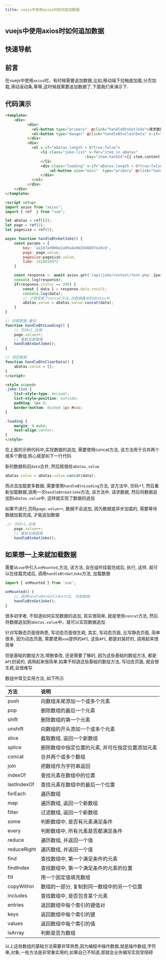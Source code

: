```yaml
---
title: vuejs中使用axios时如何追加数据
---
```


## vuejs中使用axios时如何追加数据

## 快速导航

<TOC />

## 前言

在vuejs中使用`axios`时，有时候需要追加数据,比如,移动端下拉触底加载,分页加载,滑动滚动条,等等,这时候就需要追加数据了,下面我们来演示下.

## 代码演示

```html
<template>
    <div>
          <div>
            <el-button type="primary"  @click="handleBtnGetJoke">请求数据</el-button>
            <el-button type="danger" @click="handleBtnClearData" v-if="aDatas.length > 0?true:false">清空数据</el-button>
          </div>  
          <div>
            <ul v-if="aDatas.length > 0?true:false">
                <li class="joke-list" v-for="item in aDatas"
                                    :key="item.hashId">{{ item.content }}
                </li>
                <div class="loading" v-if="aDatas.length > 0?true:false"> 
                    <el-button size="mini"  type="primary" @click="handleBtnLoading" >加载</el-button>
                </div>
            </ul> 
          </div>
    </div>
</template>

<script setup>
import axios from "axios";
import { ref  } from "vue";

let aDatas = ref([]);
let page = ref(1);
let pagesize = ref(5);

async function handleBtnGetJoke() {
    const params = {
        key: 'aa1b7ad08be2a09a4e0d2d46897e2dc8',
        page: page.value,
        pagesize:pagesize.value,
        time: 1418816972
    }

    const response =  await axios.get('/api/joke/content/text.php',{params})
    console.log(response);
    if(response.status == 200) {
        const { data } = response.data.result;
        console.log(data);
        // 之类使用了concat方法,将数据叠加到aDatas中
        aDatas.value = aDatas.value.concat(data);
    }
}

// 加载数据,叠加
function handleBtnLoading() {
    // 页码+1,自增
    page.value++;
    // 重新加载数据
    handleBtnGetJoke(); 
}

// 清空数据
function handleBtnClearData() {
    aDatas.value = [];
}
</script>

<style scoped>
.joke-list {
    list-style-type: decimal;
    list-style-position: outside;
    padding: 5px 0;
    border-bottom: dashed 1px #ccc;
}

.loading {
    margin: 0 auto;
    text-align:center;
}
</style>
```

在上面的示例代码中,实现数据的追加, 需要使用concat方法, 该方法用于合并两个或多个数组,核心就是如下一行代码

新的数据和旧`data`合并, 然后赋值给`aDatas.value`
```js
aDatas.value = aDatas.value.concat(data);
```
而点击加载更多数据, 需要使用`handleBtnLoading`方法, 该方法中, 页码+1, 然后重新加载数据,调用一次`handleBtnGetJoke`方法, 该方法中, 请求数据, 然后将数据追加到`aDatas.value`中, 这样就实现了数据的追加

如果不进行,页码`page.value++`, 数据不会追加, 因为数据是异步加载的, 需要等待数据加载完成, 才能追加数据
```js
 // 页码+1,自增
    page.value++;
    // 重新加载数据
    handleBtnGetJoke(); 
```
## 如果想一上来就加载数据

需要从`vue`中引入`onMounted`,方法, 该方法, 会在组件挂载完成后, 执行, 这样, 就可以在挂载完成后, 调用`handleBtnGetJoke`方法, 加载数据
```js
import { onMounted } from 'vue';

onMounted() {
    // 调用handleBtnGetJoke方法, 加载数据
    handleBtnGetJoke();
}

```

很多初学者, 不知道如何实现数据的追加, 其实很简单, 就是使用`concat`方法, 然后将数据追加到`aDatas.value`中，就可以实现数据追加

针对写静态页面很熟悉, 写动态页面很生疏, 其实, 写动态页面, 比写静态页面, 简单很多, 因为动态页面, 需要使用`vue`提供的`API`, 这些`API`, 都是封装好的, 调用起来很简单

但是基础的数组方法,增删查改, 还是需要了解的, 因为这些基础的数组方法, 都是`API`封装的, 调用起来很简单,如果不知道这些基础的数组方法, 写动态页面, 就会很生疏,会很难写

数组中常见实用方法, 如下所示

| 方法 | 说明 |         
| :-- | :-- |           
| push | 向数组末尾添加一个或多个元素 |         
| pop | 删除数组的最后一个元素 |            
| shift | 删除数组的第一个元素 |            
| unshift | 向数组的开头添加一个或多个元素 |                    
| slice | 截取数组, 返回一个新数组 |                
| splice | 删除数组中指定位置的元素, 并可在指定位置添加元素 |               
| concat | 合并两个或多个数组 |             
| join | 把数组作为字符串返回 |                 
| indexOf | 查找元素在数组中的位置 |                
| lastIndexOf | 查找元素在数组中的最后一个位置 |                        
| forEach | 遍历数组 |              
| map | 遍历数组, 返回一个新数组 |              
| filter | 过滤数组, 返回一个新数组 |                   
| some | 判断数组中, 是否有元素满足条件 |               
| every | 判断数组中, 所有元素是否都满足条件 |                  
| reduce | 遍历数组, 并返回一个值 |             
| reduceRight | 遍历数组, 并返回一个值 |                    
| find | 查找数组中, 第一个满足条件的元素 |             
| findIndex | 查找数组中, 第一个满足条件的元素的位置 |              
| fill | 用一个固定值填充数组 |                 
| copyWithin | 数组的一部分, 复制到同一数组中的另一个位置 |                 
| includes | 查找数组中, 是否包含某个元素 |                 
| entries | 返回数组中每个索引的键值对 |                                                
| keys | 返回数组中每个索引的键 |                           
| values | 返回数组中每个索引的值 |                                                                                                                                                                                   
| isArray | 判断是否为数组 |                                                                                                                                                                                                                                                                             
以上这些数组的基础方法需要非常熟悉,因为编程中操作数据,就是操作数组,字符串,对象,一些方法是非常重实用的,如果自己不知道,那就会业务编写实现受阻碍

<footer-FooterLink :isShareLink="false" :isDaShang="true" />
<footer-FeedBack />



